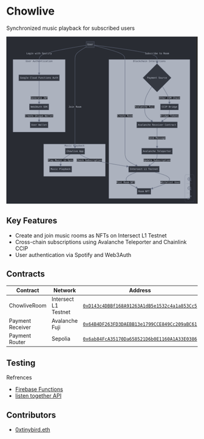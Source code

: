 # Chowlive

Synchronized music playback for subscribed users

![flow-chart](<client/public/Screenshot 2024-09-19 at 19.30.19.png>)

## Key Features

- Create and join music rooms as NFTs on Intersect L1 Testnet
- Cross-chain subscriptions using Avalanche Teleporter and Chainlink CCIP
- User authentication via Spotify and Web3Auth

## Contracts

| Contract         | Network              | Address                                                                                                                                        |
| ---------------- | -------------------- | ---------------------------------------------------------------------------------------------------------------------------------------------- |
| ChowliveRoom     | Intersect L1 Testnet | [`0xD143c4DBBf168A91263A1dB5e1532c4a1a853Cc5`](https://subnets-test.avax.network/intersect/address/0xD143c4DBBf168A91263A1dB5e1532c4a1a853Cc5) |
| Payment Receiver | Avalanche Fuji       | [`0x64B4DF263FD3DAEBB13e1799CCE849Cc209aBC61`](https://subnets-test.avax.network/c-chain/address/0x64B4DF263FD3DAEBB13e1799CCE849Cc209aBC61)   |
| Payment Router   | Sepolia              | [`0x6ab84FcA35170Da658521D6b0E1160A1A33E0386`](https://sepolia.etherscan.io/address/0x6ab84FcA35170Da658521D6b0E1160A1A33E0386)                |

## Testing

Refrences

- [Firebase Functions]()
- [listen together API]()

## Contributors

- [0xtinybird.eth]()
